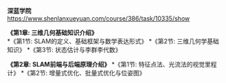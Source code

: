 **深蓝学院**<br/>
https://www.shenlanxueyuan.com/course/386/task/10335/show

**《第1章: 三维几何基础知识介绍》**<br/>
*《第1节: SLAM的定义、基础框架与数学表达形式》
*《第2节: 三维几何学基础知识》
*《第3节: 状态估计与李群李代数》

**《第2章: SLAM前端与后端原理介绍》**
*《第1节: 特征点法、光流法的视觉里程计》
*《第2节: 增量式优化、批量式优化与位姿图》
